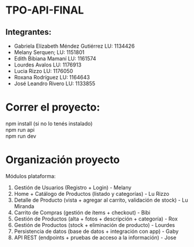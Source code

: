 # TPO-API-FINAL
Integrantes:
- 
- Gabriela Elizabeth Méndez Gutiérrez LU: 1134426
- Melany Serquen; LU: 1151801
- Edith Bibiana Mamaní LU: 1161574
- Lourdes Avalos LU: 1176913
- Lucia Rizzo LU: 1176050
- Roxana Rodríguez LU: 1164643
- José Leandro Rivero LU: 1133855

# Correr el proyecto: 
npm install (si no lo tenés instalado)  
npm run api  
npm run dev

# Organización proyecto
Módulos plataforma: 
1. Gestión de Usuarios (Registro + Login) - Melany
2. Home + Catálogo de Productos (listado y categorías) - Lu Rizzo
3. Detalle de Producto (vista + agregar al carrito, validación de stock) - Lu Miranda
4. Carrito de Compras (gestión de ítems + checkout) - Bibi
5. Gestión de Productos (alta + fotos + descripción + categoría) - Rox
6. Gestión de Productos (stock + eliminación de producto) - Lourdes
7. Persistencia de datos (base de datos + integración con app) - Gaby
8. API REST (endpoints + pruebas de acceso a la información) - Jose
